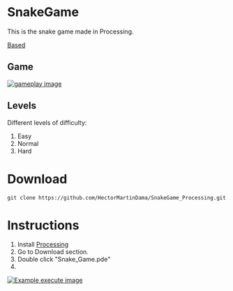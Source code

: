 # SnakeGame
This is the snake game made in Processing.

[Based](https://www.google.com/fbx?fbx=snake_arcade)

## Game
[![gameplay image](https://i.postimg.cc/tRz49Sm7/gameplay.png)](https://postimg.cc/hhfBrrnq)

## Levels
Different levels of difficulty:

1. Easy
2. Normal
3. Hard

# Download
```
git clone https://github.com/HectorMartinDama/SnakeGame_Processing.git
```
# Instructions
1. Install [Processing](https://processing.org/download)
2. Go to Download section.
3. Double click "Snake_Game.pde"
4. 
[![Example execute image](https://i.postimg.cc/C1y47LjP/execue.png)](https://postimg.cc/3yBpJhfm)

